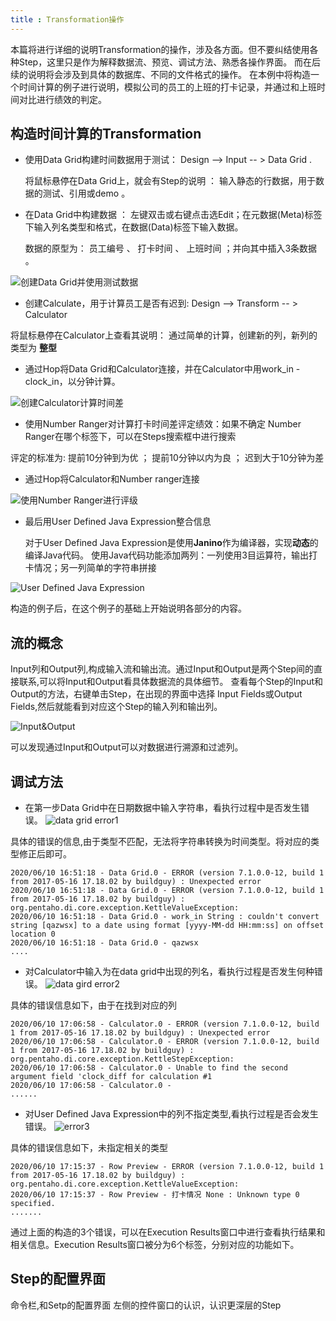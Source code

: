 ```yaml
---
title : Transformation操作
---
```


本篇将进行详细的说明Transformation的操作，涉及各方面。但不要纠结使用各种Step，这里只是作为解释数据流、预览、调试方法、熟悉各操作界面。
而在后续的说明将会涉及到具体的数据库、不同的文件格式的操作。
在本例中将构造一个时间计算的例子进行说明，模拟公司的员工的上班的打卡记录，并通过和上班时间对比进行绩效的判定。

## 构造时间计算的Transformation

* 使用Data Grid构建时间数据用于测试： Design --> Input -- > Data Grid .
  
  将鼠标悬停在Data Grid上，就会有Step的说明 ： 输入静态的行数据，用于数据的测试、引用或demo 。

* 在Data Grid中构建数据 ： 左键双击或右键点击选Edit；在元数据(Meta)标签下输入列名类型和格式，在数据(Data)标签下输入数据。

  数据的原型为： 员工编号 、 打卡时间  、 上班时间  ；并向其中插入3条数据 。

![创建Data Grid并使用测试数据](res/2-transformation-grid-data.gif)

* 创建Calculate，用于计算员工是否有迟到:  Design --> Transform -- > Calculator

将鼠标悬停在Calculator上查看其说明： 通过简单的计算，创建新的列，新列的类型为 **整型**

* 通过Hop将Data Grid和Calculator连接，并在Calculator中用work_in - clock_in，以分钟计算。

![创建Calculator计算时间差](res/2-transformation-calculator.gif)

* 使用Number Ranger对计算打卡时间差评定绩效：如果不确定 Number Ranger在哪个标签下，可以在Steps搜索框中进行搜索

评定的标准为:  提前10分钟到为优 ； 提前10分钟以内为良 ； 迟到大于10分钟为差 

* 通过Hop将Calculator和Number ranger连接

![使用Number Ranger进行评级](res/2-transformation-number.gif)

* 最后用User Defined Java Expression整合信息
  
  对于User Defined Java Expression是使用**Janino**作为编译器，实现**动态**的编译Java代码。
  使用Java代码功能添加两列：一列使用3目运算符，输出打卡情况；另一列简单的字符串拼接

![User Defined Java Expression](res/2-transformation-udj.gif)

构造的例子后，在这个例子的基础上开始说明各部分的内容。

## 流的概念

Input列和Output列,构成输入流和输出流。通过Input和Output是两个Step间的直接联系,可以将Input和Output看具体数据流的具体细节。
查看每个Step的Input和Output的方法，右键单击Step，在出现的界面中选择 Input Fields或Output Fields,然后就能看到对应这个Step的输入列和输出列。

![Input&Output](res/2-transformation-input.gif)

可以发现通过Input和Output可以对数据进行溯源和过滤列。

## 调试方法 

* 在第一步Data Grid中在日期数据中输入字符串，看执行过程中是否发生错误。
![data grid error1](res/2-transformation-error1.gif)

具体的错误的信息,由于类型不匹配，无法将字符串转换为时间类型。将对应的类型修正后即可。
~~~
2020/06/10 16:51:18 - Data Grid.0 - ERROR (version 7.1.0.0-12, build 1 from 2017-05-16 17.18.02 by buildguy) : Unexpected error
2020/06/10 16:51:18 - Data Grid.0 - ERROR (version 7.1.0.0-12, build 1 from 2017-05-16 17.18.02 by buildguy) : org.pentaho.di.core.exception.KettleValueException: 
2020/06/10 16:51:18 - Data Grid.0 - work_in String : couldn't convert string [qazwsx] to a date using format [yyyy-MM-dd HH:mm:ss] on offset location 0
2020/06/10 16:51:18 - Data Grid.0 - qazwsx
....
~~~

* 对Calculator中输入为在data grid中出现的列名，看执行过程是否发生何种错误。
![data gird error2](res/2-transformation-error2.gif)

具体的错误信息如下，由于在找到对应的列
~~~
2020/06/10 17:06:58 - Calculator.0 - ERROR (version 7.1.0.0-12, build 1 from 2017-05-16 17.18.02 by buildguy) : Unexpected error
2020/06/10 17:06:58 - Calculator.0 - ERROR (version 7.1.0.0-12, build 1 from 2017-05-16 17.18.02 by buildguy) : org.pentaho.di.core.exception.KettleStepException: 
2020/06/10 17:06:58 - Calculator.0 - Unable to find the second argument field 'clock_diff for calculation #1
2020/06/10 17:06:58 - Calculator.0 - 
......
~~~

* 对User Defined Java Expression中的列不指定类型,看执行过程是否会发生错误。
![error3](res/2-transformation-error3.gif)

具体的错误信息如下，未指定相关的类型
~~~
2020/06/10 17:15:37 - Row Preview - ERROR (version 7.1.0.0-12, build 1 from 2017-05-16 17.18.02 by buildguy) : org.pentaho.di.core.exception.KettleValueException: 
2020/06/10 17:15:37 - Row Preview - 打卡情况 None : Unknown type 0 specified.
.......
~~~

通过上面的构造的3个错误，可以在Execution Results窗口中进行查看执行结果和相关信息。Execution Results窗口被分为6个标签，分别对应的功能如下。


## Step的配置界面

命令栏,和Setp的配置界面
左侧的控件窗口的认识，认识更深层的Step